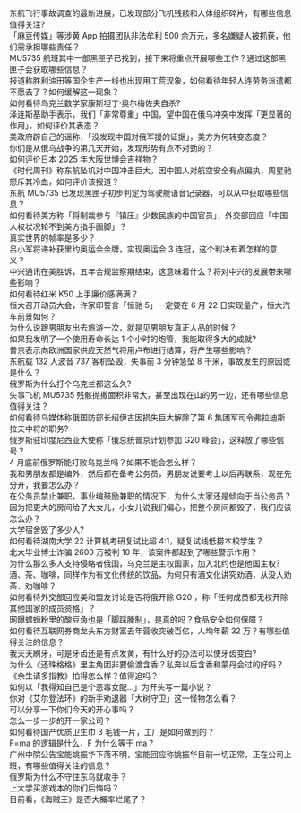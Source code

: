 东航飞行事故调查的最新进展，已发现部分飞机残骸和人体组织碎片，有哪些信息值得关注?  
「麻豆传媒」等涉黄 App 拍摄团队非法牟利 500 余万元，多名嫌疑人被抓获，他们需承担哪些责任？  
MU5735 航班其中一部黑匣子已找到，接下来将重点开展哪些工作？通过这部黑匣子会获取哪些信息？  
报道称胜利油田等国企生产一线也出现用工荒现象，如何看待年轻人连劳务派遣都不愿去了？如何缓解这一现象？  
如何看待乌克兰数学家康斯坦丁·奥尔梅佐夫自杀?  
泽连斯基助手表示，我们「非常尊重」中国，望中国在俄乌冲突中发挥「更显著的作用」，如何评价其表态？  
美政府辟自己的谣称，「没发现中国对俄军援的证据」，美方为何转变态度？  
你们是从俄乌战争的第几天开始，发现形势有点不对劲的？  
如何评价日本 2025 年大阪世博会吉祥物？  
《时代周刊》称东航坠机对中国冲击巨大，因中国人对航空安全有点偏执，周星驰怒斥其冷血，如何评价该报道？  
东航 MU5735 已发现黑匣子初步判定为驾驶舱语音记录器，可以从中获取哪些信息？  
如何看待美方称「将制裁参与『镇压』少数民族的中国官员」，外交部回应「中国人权状况轮不到美方指手画脚」？  
真实世界的帧率是多少？  
吕小军将递补获里约奥运会金牌，实现奥运会 3 连冠，这个判决有着怎样的意义？  
中兴通讯在美胜诉，五年合规监察期结束，这意味着什么？将对中兴的发展带来哪些影响？  
如何看待红米 K50 上手廉价感满满？  
恒大召开动员大会，许家印誓言「恒驰 5」一定要在 6 月 22 日实现量产，恒大汽车前景如何？  
为什么说跟男朋友出去旅游一次，就是见男朋友真正人品的时候？  
如果我发明了一个使用寿命长达 1 个小时的炮管，我能取得多大的成就?  
普京表示向欧洲国家供应天然气将用卢布进行结算，将产生哪些影响？  
东航载 132 人波音 737 客机坠毁，失事前 3 分钟急坠 8 千米，事故发生的原因或是什么？  
俄罗斯为什么打个乌克兰都这么久?  
失事飞机 MU5735 残骸抛撒面积非常大，甚至出现在山的另一边，还有哪些信息值得关注？  
如何看待乌媒体称俄国防部长绍伊古因损失巨大解除了第 6 集团军司令弗拉迪斯拉夫中将的职务?  
俄罗斯驻印度尼西亚大使称「俄总统普京计划参加 G20 峰会」，这释放了哪些信号？  
4 月底前俄罗斯能打败乌克兰吗？如果不能会怎么样？  
我和男朋友都是编外，然后都在备考公务员，男朋友说要考上以后再联系，现在先分开，我要怎么办？  
在公务员禁止兼职，事业编鼓励兼职的情况下，为什么大家还是倾向于当公务员？  
因为把更大的房间给了大女儿，小女儿说我们偏心，把整个房间都毁了，我们应该怎么办？  
大学宿舍毁了多少人?  
如何看待湖南大学 22 计算机考研复试比超 4:1，疑复试线低捞本校学生？  
北大毕业博士诈骗 2600 万被判 10 年，该案件都起到了哪些警示作用？  
为什么那么多人支持侵略者俄国，乌克兰是主权国家，加入北约也是他国主权?  
酒、茶、咖啡，同样作为有文化传统的饮品，为何只有酒文化讲究劝酒，从没人劝茶、劝咖啡？  
如何看待外交部回应美和盟友讨论是否将俄开除 G20 ，称「任何成员都无权开除其他国家的成员资格」？  
网曝螺蛳粉里的酸豆角也是「脚踩腌制」，是真的吗？食品安全如何保障？  
如何看待互联网券商龙头东方财富去年营收突破百亿，人均年薪 32 万？有哪些值得关注的信息？  
我天天刷牙，可是牙齿还是有点发黄，有什么好的办法可以使牙齿变白?  
为什么《还珠格格》里主角团非要偷渡含香？私奔以后含香和蒙丹会过的好吗？  
《余生请多指教》拍得怎么样？值得追吗？  
如何以「我得知自己是个恶毒女配…」为开头写一篇小说？  
你对《艾尔登法环》的新手劝退器「大树守卫」这一怪物怎么看？  
可以分享一下你们今天的开心事吗？  
怎么一步一步的开一家公司？  
如何看待国产优质卫生巾 3 毛钱一片，工厂是如何做到的？  
F=ma 的逻辑是什么，F 为什么等于 ma？  
广州中院公告宝能姚振华下落不明，宝能回应称姚振华目前一切正常，正在公司上班，有哪些值得关注的信息？  
俄罗斯为什么不守住东乌就收手？  
上大学买游戏本的你们后悔吗？  
目前看，《海贼王》是否大概率烂尾了？  
